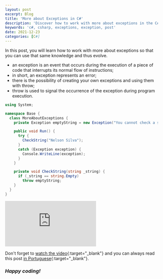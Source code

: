 ```yaml
---
layout: post
excerpt: Blog
title: 'More about Exceptions in C#'
description: 'Discover how to work with more about exceptions in the C# programming language. Get answers to your questions with the theory and examples presented.'
keywords: 'c#, csharp, exceptions, exception, post'
date: 2021-12-23
categories: [C#]
---
```


In this post, you will learn how to work with more about exceptions so that you can use that same knowledge and thus evolve.

- an exception is an event that occurs during the execution of a piece of code that interrupts its normal flow of instructions;
- in short, an exception represents an error;
- there is the possibility of creating your own exceptions and using them with throw;
- throw is used to signal the occurrence of the exception during program execution.

```csharp
using System;

namespace Base {
  class MoreAboutExceptions {
    private Exception emptyString = new Exception("You cannot check a string that is empty.");

    public void Run() {
      try {
        CheckString("Nelson Silva");
      }
      catch (Exception exception) {
        Console.WriteLine(exception);
      }
    }

    private void CheckString(string _string) {
      if (_string == string.Empty)
        throw emptyString;
    }
  }
}
```

<div class="video-container">
  <iframe src="https://www.youtube.com/embed/06RgzwoqPDU" frameborder="0" allowfullscreen></iframe>
</div>

Don't forget to [watch the video](https://youtu.be/06RgzwoqPDU){:target="\_blank"} and you can always read this post [in Portuguese](https://caffeinealgorithm.com/blog/20211223/mais-sobre-as-excecoes-em-csharp/){:target="\_blank"}.

### _Happy coding!_
